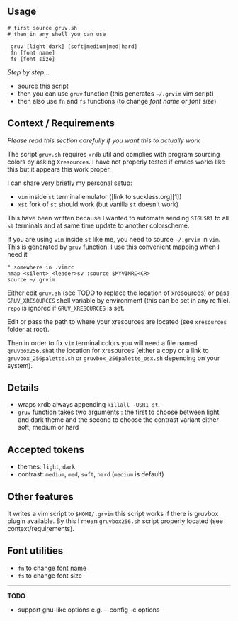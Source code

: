 Usage
-----

```
# first source gruv.sh
# then in any shell you can use

 gruv [light|dark] [soft|medium|med|hard]
 fn [font name]
 fs [font size]
```

_Step by step..._
- source this script
- then you can use `gruv` function (this generates `~/.grvim` vim script)
- then also use `fn` and `fs` functions (to change _font name_ or _font size_)


Context / Requirements
----------------------

_Please read this section carefully if you want this to actually work_

The script `gruv.sh` requires `xrdb` util and complies with program sourcing
colors by asking `Xresources`. I have not properly tested if emacs works like
this but it appears this work proper.

I can share very briefly my personal setup:
- `vim` inside `st` terminal emulator ([link to suckless.org][1])
- `xst` fork of `st` should work (but vanilla `st` doesn't work)

This have been written because I wanted to automate sending `SIGUSR1` to
all `st` terminals and at same time update to another colorscheme.

If you are using `vim` inside `st` like me, you need to source `~/.grvim` in
`vim`. This is generated by `gruv` function. I use this convenient mapping when
I need it
```
" somewhere in .vimrc
nmap <silent> <leader>sv :source $MYVIMRC<CR>
source ~/.grvim
```

Either edit `gruv.sh` (see TODO to replace the location of xresources) or
pass `GRUV_XRESOURCES` shell variable by environment
(this can be set in any rc file).
`repo` is ignored if `GRUV_XRESOURCES` is set.

Edit or pass the path to where your xresources are located
(see `xresources` folder at root).

Then in order to fix `vim` terminal colors you will need a file named
`gruvbox256.sh`at the location for xresources
(either a copy or a link to `gruvbox_256palette.sh` or
`gruvbox_256palette_osx.sh` depending on your system).

Details
-------

- wraps xrdb always appending `killall -USR1 st`.
- `gruv` function takes two arguments : the first to choose
  between light and dark theme and the second to choose the
  contrast variant either soft, medium or hard

Accepted tokens
---------------

- themes: `light`, `dark`  
- contrast: `medium`, `med`, `soft`, `hard` (`medium` is default)

Other features
--------------

It writes a vim script to `$HOME/.grvim` this script works if
there is gruvbox plugin available. By this I mean `gruvbox256.sh` script
properly located (see context/requirements).

Font utilities
---------------

- `fn` to change font name
- `fs` to change font size

--------------------------------------------------------------------------------
__TODO__
* support gnu-like options
e.g. --config -c options
